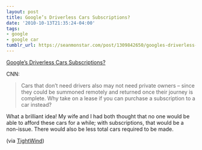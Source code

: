 ```yaml
---
layout: post
title: Google’s Driverless Cars Subscriptions?
date: '2010-10-13T21:35:24-04:00'
tags:
- google
- google car
tumblr_url: https://seanmonstar.com/post/1309842650/googles-driverless-cars-subscriptions
---
```

[Google’s Driverless Cars Subscriptions?](http://tech.fortune.cnn.com/2010/10/12/when-can-consumers-buy-a-google-driverless-car-and-why-would-they/)  

CNN:

> Cars that don’t need drivers also may not need private owners – since they could be summoned remotely and returned once their journey is complete. Why take on a lease if you can purchase a subscription to a car instead?

What a brilliant idea! My wife and I had both thought that no one would be able to afford these cars for a while; with subscriptions, that would be a non-issue. There would also be less total cars required to be made.

(via [TightWind](http://www.tightwind.net/2010/10/googles-driverless-cars-and-car-subscriptions/))

